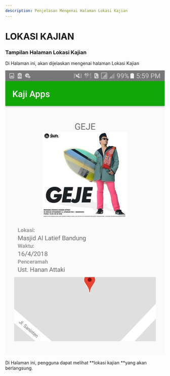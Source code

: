 ```yaml
---
description: Penjelasan Mengenai Halaman Lokasi Kajian
---
```


# LOKASI KAJIAN

###  Tampilan Halaman Lokasi Kajian

 Di Halaman ini, akan dijelaskan mengenai halaman Lokasi Kajian

![](../.gitbook/assets/image_d3b9bf5%20%281%29.jpg)

Di Halaman ini, pengguna dapat melihat **lokasi kajian **yang akan berlangsung. 

